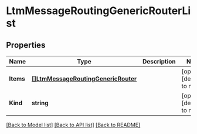 # LtmMessageRoutingGenericRouterList

## Properties
Name | Type | Description | Notes
------------ | ------------- | ------------- | -------------
**Items** | [**[]LtmMessageRoutingGenericRouter**](ltm_messageRouting_generic_router.md) |  | [optional] [default to null]
**Kind** | **string** |  | [optional] [default to null]

[[Back to Model list]](../README.md#documentation-for-models) [[Back to API list]](../README.md#documentation-for-api-endpoints) [[Back to README]](../README.md)


